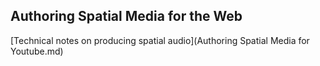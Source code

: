 ## Authoring Spatial Media for the Web

[Technical notes on producing spatial audio](Authoring Spatial Media for Youtube.md)
